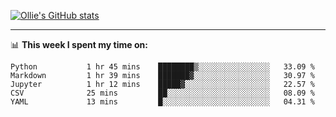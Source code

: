 <!--
**icedpanda/icedpanda** is a ✨ _special_ ✨ repository because its `README.md` (this file) appears on your GitHub profile.

Here are some ideas to get you started:

- 🔭 I’m currently working on ...
- 🌱 I’m currently learning ...
- 👯 I’m looking to collaborate on ...
- 🤔 I’m looking for help with ...
- 💬 Ask me about ...
- 📫 How to reach me: ...
- 😄 Pronouns: ...
- ⚡ Fun fact: ...
-->
[![Ollie's GitHub stats](https://github-readme-stats-icedpanda.vercel.app/api?username=icedpanda&count_private=true&show_icons=true)](https://github.com/icedpanda)

---
📊 **This week I spent my time on:**
<!--START_SECTION:waka-->

```text
Python           1 hr 45 mins    ████████▒░░░░░░░░░░░░░░░░   33.09 %
Markdown         1 hr 39 mins    ███████▓░░░░░░░░░░░░░░░░░   30.97 %
Jupyter          1 hr 12 mins    █████▓░░░░░░░░░░░░░░░░░░░   22.57 %
CSV              25 mins         ██░░░░░░░░░░░░░░░░░░░░░░░   08.09 %
YAML             13 mins         █░░░░░░░░░░░░░░░░░░░░░░░░   04.31 %
```

<!--END_SECTION:waka-->
